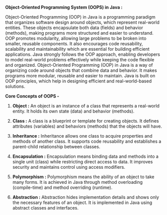 
**Object-Oriented Programming System (OOPS) in Java :**

Object-Oriented Programming (OOP) in Java is a programming paradigm that organizes software design around objects, which represent real-world entities. These objects 
encapsulate both data (fields) and behavior (methods), making programs more structured and easier to understand. OOP promotes modularity, allowing large problems to be 
broken into smaller, reusable components. It also encourages code reusability, scalability and maintainability which are essential for building efficient applications. 
Java strongly follows the OOP approach, enabling developers to model real-world problems effectively while keeping the code flexible and organized. Object-Oriented 
Programming (OOP) in Java is a way of organizing code around objects that combine data and behavior. It makes programs more modular, reusable and easier to maintain. 
Java is built on OOP principles, which help in designing efficient and real-world-based solutions.

**Core Concepts of OOPS -**

1) **Object :** An object is an instance of a class that represents a real-world
                entity. It holds its own state (data) and behavior (methods).

2) **Class :** A class is a blueprint or template for creating objects. It defines
               attributes (variables) and behaviors (methods) that the objects will have.

3) **Inheritance :** Inheritance allows one class to acquire properties and methods of
                     another class. It supports code reusability and establishes a
                     parent-child relationship between classes.

4) **Encapsulation :** Encapsulation means binding data and methods into a single unit (class)
                       while restricting direct access to data. It improves security and maintains
                       control using access modifiers.

5) **Polymorphism :** Polymorphism means the ability of an object to take many forms. It is
                      achieved in Java through method overloading (compile-time) and method
                      overriding (runtime).
                    
6) **Abstraction :** Abstraction hides implementation details and shows only the necessary
                     features of an object. It is implemented in Java using abstract classes
                     and interfaces.
